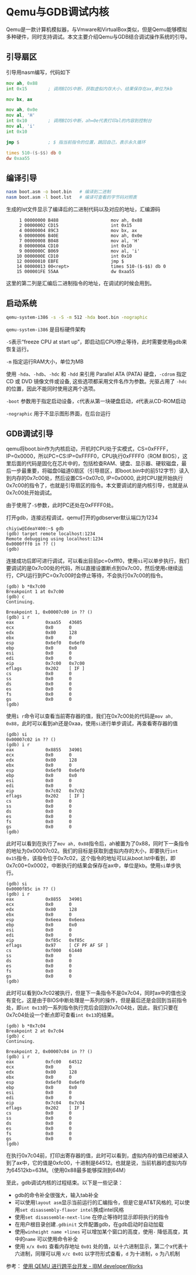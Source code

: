 # Qemu与GDB调试内核

Qemu是一款计算机模拟器，与Vmware和VirtualBox类似，但是Qemu能够模拟多种硬件，同时支持调试。本文主要介绍Qemu与GDB结合调试操作系统的引导。

## 引导扇区

引导用nasm编写，代码如下

```asm
mov ah, 0x88
int 0x15		; 调用BIOS中断，获取虚拟内存大小，结果保存在ax,单位为kb

mov bx, ax

mov ah, 0x0e 	
mov al, 'H'
int 0x10 		; 调用BIOS中断，ah=0e代表打印al的内容到控制台
mov al, 'i' 
int 0x10 		

jmp $ 			; $ 指当前指令的位置，跳回自己，表示永久循环

times 510-($-$$) db 0
dw 0xaa55
```

## 编译引导

```bash
nasm boot.asm -o boot.bin	# 编译到二进制
nasm boot.asm -l boot.lst 	# 编译可查看的字节码对照表
```

生成的lst文件显示了编译后的二进制代码以及对应的地址，汇编源码

```lst
     1 00000000 B488                    mov ah, 0x88
     2 00000002 CD15                    int 0x15                        
     4 00000004 89C3                    mov bx, ax                       
     6 00000006 B40E                    mov ah, 0x0e 	
     7 00000008 B048                    mov al, 'H'
     8 0000000A CD10                    int 0x10 		
     9 0000000C B069                    mov al, 'i' 
    10 0000000E CD10                    int 0x10 		                            
    12 00000010 EBFE                    jmp $ 			                                  
    14 00000013 00<rept>                times 510-($-$$) db 0
    15 000001FE 55AA                    dw 0xaa55
```

这里的第二列是汇编后二进制指令的地址，在调试的时候会用到。

## 启动系统

```bash
qemu-system-i386 -s -S -m 512 -hda boot.bin -nographic 
```

`qemu-system-i386` 是目标硬件架构

`-S`表示“freeze CPU at start up”，即启动后CPU停止等待，此时需要使用gdb来恢复运行。

`-m`	指定运行RAM大小，单位为MB

使用 `-hda`、`-hdb`、`-hdc` 和 `-hdd` 来引用 Parallel ATA (PATA) 硬盘，`-cdrom` 指定 CD 或 DVD 镜像文件或设备, 这些选项都采用文件名作为参数。光驱占用了 `-hdc` 的位置，因此不能同时使用这两个选项。

`-boot` 参数用于指定启动设备，`c`代表从第一块硬盘启动，`d`代表从CD-ROM启动

`-nographic` 用于不显示图形界面，在后台运行

## GDB调试引导

qemu将boot.bin作为内核启动，开机时CPU处于实模式，CS=0xFFFF，IP=0x0000，所以PC=CS:IP=0xFFFF0，CPU执行0xFFFF0（ROM BIOS），这里后面的代码是固化在芯片中的，包括检查RAM、键盘、显示器、硬软磁盘，最后一步最重要，将磁盘0磁道0扇区（引导扇区，即boot.bin中的前512字节）读入到内存的0x7c00处，然后设置CS=0x07c0, IP=0x0000, 此时CPU就开始执行0x7c00的指令了，也就是引导扇区的指令。本文要调试的是内核引导，也就是从0x7c00处开始调试。

由于使用了`-S`参数，此时PC还处在0xFFFF0处。

打开gdb，连接远程调试，qemu打开的gdbserver默认端口为1234

```
chiyiw@IdeaY400:~$ gdb
(gdb) target remote localhost:1234
Remote debugging using localhost:1234
0x0000fff0 in ?? ()
(gdb) 
```

连接成功后即可进行调试，可以看出目前pc=0xfff0，使用`si`可以单步执行，我们要调试的是0x7c00处的代码，所以直接设置断点到0x7c00，然后使用`c`继续运行，CPU运行到PC=0x7c00时会停止等待，不会执行0x7c00的指令。

```
(gdb) b *0x7c00
Breakpoint 1 at 0x7c00
(gdb) c
Continuing.

Breakpoint 1, 0x00007c00 in ?? ()
(gdb) i r
eax            0xaa55   43605
ecx            0x0      0
edx            0x80     128
ebx            0x0      0
esp            0x6ef0   0x6ef0
ebp            0x0      0x0
esi            0x0      0
edi            0x0      0
eip            0x7c00   0x7c00
eflags         0x202    [ IF ]
cs             0x0      0
ss             0x0      0
ds             0x0      0
es             0x0      0
fs             0x0      0
gs             0x0      0
(gdb)
```

使用`i r`命令可以查看当前寄存器的值，我们在0x7c00处的代码是`mov ah, 0x88`，此时可以看到ah还是0xaa，使用`si`进行单步调试，再查看寄存器的值

```
(gdb) si
0x00007c02 in ?? ()
(gdb) i r
eax            0x8855   34901
ecx            0x0      0
edx            0x80     128
ebx            0x0      0
esp            0x6ef0   0x6ef0
ebp            0x0      0x0
esi            0x0      0
edi            0x0      0
eip            0x7c02   0x7c02
eflags         0x202    [ IF ]
cs             0x0      0
ss             0x0      0
ds             0x0      0
es             0x0      0
fs             0x0      0
gs             0x0      0
(gdb)
```

此时可以看到在执行了`mov ah, 0x88`指令后，ah被置为了0x88，同时下一条指令的地址为0x00007c02。我们的目标是获取到虚拟内存的大小，即要执行`int 0x15`指令，该指令位于0x7c02，这个指令的地址可以从boot.lst中看到，即0x7c00+0x0002，中断执行的结果会保存在ax中，单位是kb。使用`si`单步执行。

```
(gdb) si
0x0000f85c in ?? ()
(gdb) i r
eax            0x8855   34901
ecx            0x0      0
edx            0x80     128
ebx            0x0      0
esp            0x6eea   0x6eea
ebp            0x0      0x0
esi            0x0      0
edi            0x0      0
eip            0xf85c   0xf85c
eflags         0x97     [ CF PF AF SF ]
cs             0xf000   61440
ss             0x0      0
ds             0x0      0
es             0x0      0
fs             0x0      0
gs             0x0      0
(gdb)
```

此时可以看到0x7c02被执行，但是下一条指令不是0x7c04，同时ax中的值也没有变化，这是由于BIOS中断处理是一系列的操作，但是最后还是会回到当前指令处，即`int 0x13`的一系列指令执行完后会回到0x7c04处，因此，我们只要在0x7c04处设一个断点即可查看`int 0x13`的结果。

```
(gdb) b *0x7c04
Breakpoint 2 at 0x7c04
(gdb) c
Continuing.

Breakpoint 2, 0x00007c04 in ?? ()
(gdb) i r
eax            0xfc00   64512
ecx            0x0      0
edx            0x80     128
ebx            0x0      0
esp            0x6ef0   0x6ef0
ebp            0x0      0x0
esi            0x0      0
edi            0x0      0
eip            0x7c04   0x7c04
eflags         0x202    [ IF ]
cs             0x0      0
ss             0x0      0
ds             0x0      0
es             0x0      0
fs             0x0      0
gs             0x0      0
(gdb)
```

在执行0x7c04前，打印出寄存器的值，此时可以看到，虚拟内存的值已经被读入到了ax中，它的值是0xfc00，十进制是64512。也就是说，当前机器的虚拟内存为64512kb=63M。（使用0x88最多能够探测到64M）

至此，gdb调试内核的过程结束。以下是一些记录：

* gdb的命令补全很强大，输入tab补全
* 可以使用`layout asm`显示当前运行的汇编指令，但是它是AT&T风格的, 可以使用`set disassembly-flavor intel`换成intel风格
* 使用`set disassemble-next-line` 在停止等待时显示即将执行的指令
* 在用户根目录创建`.gdbinit` 文件配置gdb，在gdb启动时自动加载
* 使用`winheight name +lines` 可以增加某个窗口的高度，使用`-` 降低高度，其中的`name` 可以使用命令补全
* 使用 `x/x 0x01` 查看内存地址 `0x01` 处的值，以十六进制显示，第二个x代表十六进制，同理可以用 `x/c 0x01` 以字符形式查看，`d` 为十进制，`o` 为八机制




参考： [使用 QEMU 进行跨平台开发 - IBM developerWorks](https://www.ibm.com/developerworks/cn/linux/l-qemu-development/index.html)

